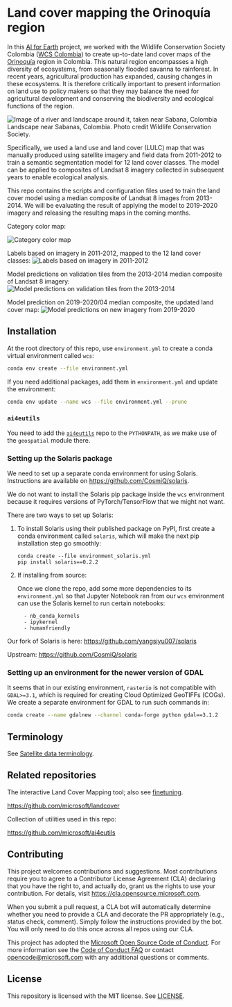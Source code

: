 # Land cover mapping the Orinoquía region 

In this [AI for Earth](https://www.microsoft.com/en-us/ai/ai-for-earth) project, we worked with the Wildlife Conservation Society Colombia ([WCS Colombia](https://colombia.wcs.org/en-us)) to create up-to-date land cover maps of the [Orinoquía](https://colombia.wcs.org/en-us/Wild-Places/Orinoquia.aspx) region in Colombia. This natural region encompasses a high diversity of ecosystems, from seasonally flooded savanna to rainforest. In recent years, agricultural production has expanded, causing changes in these ecosystems. It is therefore critically important to present information on land use to policy makers so that they may balance the need for agricultural development and conserving the biodiversity and ecological functions of the region.

![Image of a river and landscape around it, taken near Sabana, Colombia](./visuals/Sabanas_Vichada_WCS.jpg)
Landscape near Sabanas, Colombia. Photo credit Wildlife Conservation Society. 

Specifically, we used a land use and land cover (LULC) map that was manually produced using satellite imagery and field data from 2011-2012 to train a semantic segmentation model for 12 land cover classes. The model can be applied to composites of Landsat 8 imagery collected in subsequent years to enable ecological analysis. 

This repo contains the scripts and configuration files used to train the land cover model using a median composite of Landsat 8 images from 2013-2014. We will be evaluating the result of applying the model to 2019-2020 imagery and releasing the resulting maps in the coming months. 

Category color map:

![Category color map](./visuals/WCS_categories_coarse.png)


Labels based on imagery in 2011-2012, mapped to the 12 land cover classes:
![Labels based on imagery in 2011-2012](./visuals/2011_2012_labels_coarse_categories.png)

Model predictions on validation tiles from the 2013-2014 median composite of Landsat 8 imagery:
![Model predictions on validation tiles from the 2013-2014](./visuals/2013_2014_preds_val_coarse_baseline.png)

Model prediction on 2019-2020/04 median composite, the updated land cover map:
![Model predictions on new imagery from 2019-2020](./visuals/2019_2020_preds_coarse_baseline.png)


## Installation

At the root directory of this repo, use `environment.yml` to create a conda virtual environment called `wcs`:

```bash
conda env create --file environment.yml
```

If you need additional packages, add them in `environment.yml` and update the environment:

```bash
conda env update --name wcs --file environment.yml --prune
```

### `ai4eutils`

You need to add the [`ai4eutils`](https://github.com/microsoft/ai4eutils) repo to the `PYTHONPATH`, as we make use of the `geospatial` module there.


### Setting up the Solaris package

We need to set up a separate conda environment for using Solaris. Instructions are available on https://github.com/CosmiQ/solaris.

We do not want to install the Solaris pip package inside the `wcs` environment because it requires versions of PyTorch/TensorFlow that we might not want. 

There are two ways to set up Solaris:

1. To install Solaris using their published package on PyPI, first create a conda environment called `solaris`, which will make the next pip installation step go smoothly:
    ```
    conda create --file environment_solaris.yml
    pip install solaris==0.2.2
    ```

2. If installing from source:

    Once we clone the repo, add some more dependencies to its `environment.yml` so that Jupyter Notebook ran from our `wcs` environment can use the Solaris kernel to run certain notebooks:
    ```
      - nb_conda_kernels
      - ipykernel
      - humanfriendly
    ```

Our fork of Solaris is here: https://github.com/yangsiyu007/solaris

Upstream: https://github.com/CosmiQ/solaris


### Setting up an environment for the newer version of GDAL

It seems that in our existing environment, `rasterio` is not compatible with `GDAL>=3.1`, which is required for creating Cloud Optimized GeoTIFFs (COGs). We create a separate environment for GDAL to run such commands in:
 
```bash
conda create --name gdalnew --channel conda-forge python gdal==3.1.2
```


## Terminology

See [Satellite data terminology](https://github.com/microsoft/ai4eutils/tree/master/geospatial#satellite-data-terminology).


## Related repositories

The interactive Land Cover Mapping tool; also see [finetuning](./finetuning).

https://github.com/microsoft/landcover

Collection of utilities used in this repo:

https://github.com/microsoft/ai4eutils


## Contributing

This project welcomes contributions and suggestions.  Most contributions require you to agree to a
Contributor License Agreement (CLA) declaring that you have the right to, and actually do, grant us
the rights to use your contribution. For details, visit https://cla.opensource.microsoft.com.

When you submit a pull request, a CLA bot will automatically determine whether you need to provide
a CLA and decorate the PR appropriately (e.g., status check, comment). Simply follow the instructions
provided by the bot. You will only need to do this once across all repos using our CLA.

This project has adopted the [Microsoft Open Source Code of Conduct](https://opensource.microsoft.com/codeofconduct/).
For more information see the [Code of Conduct FAQ](https://opensource.microsoft.com/codeofconduct/faq/) or
contact [opencode@microsoft.com](mailto:opencode@microsoft.com) with any additional questions or comments.


## License
This repository is licensed with the MIT license. See [LICENSE](./LICENSE).
